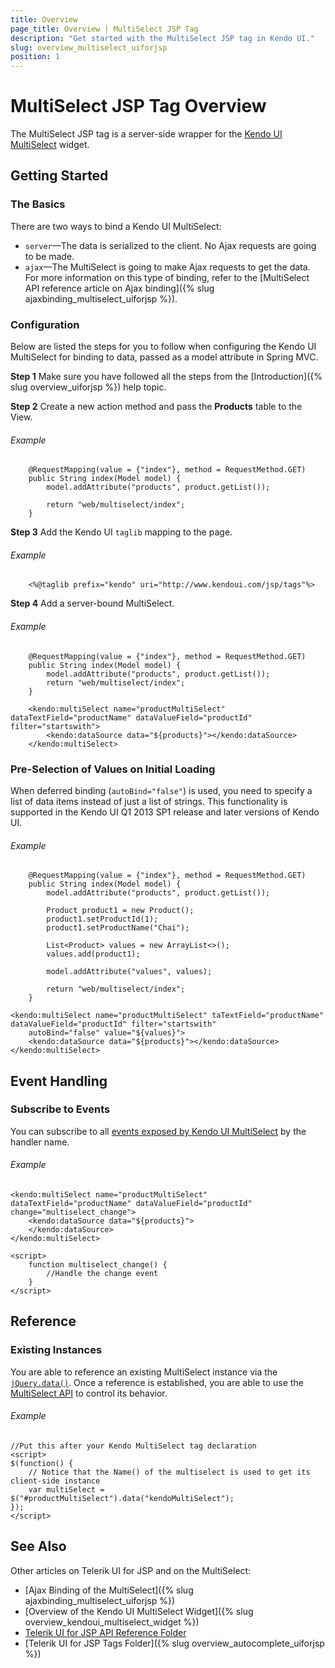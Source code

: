 ```yaml
---
title: Overview
page_title: Overview | MultiSelect JSP Tag
description: "Get started with the MultiSelect JSP tag in Kendo UI."
slug: overview_multiselect_uiforjsp
position: 1
---
```


# MultiSelect JSP Tag Overview

The MultiSelect JSP tag is a server-side wrapper for the [Kendo UI MultiSelect](/api/javascript/ui/multiselect) widget.

## Getting Started

### The Basics

There are two ways to bind a Kendo UI MultiSelect:

* `server`&mdash;The data is serialized to the client. No Ajax requests are going to be made.
* `ajax`&mdash;The MultiSelect is going to make Ajax requests to get the data. For more information on this type of binding, refer to the [MultiSelect API reference article on Ajax binding]({% slug ajaxbinding_multiselect_uiforjsp %}).

### Configuration

Below are listed the steps for you to follow when configuring the Kendo UI MultiSelect for binding to data, passed as a model attribute in Spring MVC.

**Step 1** Make sure you have followed all the steps from the [Introduction]({% slug overview_uiforjsp %}) help topic.

**Step 2** Create a new action method and pass the **Products** table to the View.

###### Example

        @RequestMapping(value = {"index"}, method = RequestMethod.GET)
        public String index(Model model) {
            model.addAttribute("products", product.getList());

            return "web/multiselect/index";
        }

**Step 3** Add the Kendo UI `taglib` mapping to the page.

###### Example

        <%@taglib prefix="kendo" uri="http://www.kendoui.com/jsp/tags"%>

**Step 4** Add a server-bound MultiSelect.

###### Example

        @RequestMapping(value = {"index"}, method = RequestMethod.GET)
        public String index(Model model) {
            model.addAttribute("products", product.getList());
            return "web/multiselect/index";
        }

        <kendo:multiSelect name="productMultiSelect" dataTextField="productName" dataValueField="productId" filter="startswith">
            <kendo:dataSource data="${products}"></kendo:dataSource>
        </kendo:multiSelect>

### Pre-Selection of Values on Initial Loading

When deferred binding (`autoBind="false"`) is used, you need to specify a list of data items instead of just a list of strings. This functionality is supported in the Kendo UI Q1 2013 SP1 release and later versions of Kendo UI.

###### Example

        @RequestMapping(value = {"index"}, method = RequestMethod.GET)
        public String index(Model model) {
            model.addAttribute("products", product.getList());

            Product product1 = new Product();
            product1.setProductId(1);
            product1.setProductName("Chai");

            List<Product> values = new ArrayList<>();
            values.add(product1);

            model.addAttribute("values", values);

            return "web/multiselect/index";
        }

    <kendo:multiSelect name="productMultiSelect" taTextField="productName" dataValueField="productId" filter="startswith"
        autoBind="false" value="${values}">
        <kendo:dataSource data="${products}"></kendo:dataSource>
    </kendo:multiSelect>

## Event Handling

### Subscribe to Events

You can subscribe to all [events exposed by Kendo UI MultiSelect](/api/javascript/ui/multiselect) by the handler name.

###### Example

    <kendo:multiSelect name="productMultiSelect" dataTextField="productName" dataValueField="productId" change="multiselect_change">
        <kendo:dataSource data="${products}">
        </kendo:dataSource>
    </kendo:multiSelect>

    <script>
        function multiselect_change() {
            //Handle the change event
        }
    </script>

## Reference

### Existing Instances

You are able to reference an existing MultiSelect instance via the [`jQuery.data()`](http://api.jquery.com/jQuery.data/). Once a reference is established, you are able to use the [MultiSelect API](/api/javascript/ui/multiselect#methods) to control its behavior.

###### Example

    //Put this after your Kendo MultiSelect tag declaration
    <script>
    $(function() {
        // Notice that the Name() of the multiselect is used to get its client-side instance
        var multiSelect = $("#productMultiSelect").data("kendoMultiSelect");
    });
    </script>

## See Also

Other articles on Telerik UI for JSP and on the MultiSelect:

* [Ajax Binding of the MultiSelect]({% slug ajaxbinding_multiselect_uiforjsp %})
* [Overview of the Kendo UI MultiSelect Widget]({% slug overview_kendoui_multiselect_widget %})
* [Telerik UI for JSP API Reference Folder](/api/jsp/autocomplete/animation)
* [Telerik UI for JSP Tags Folder]({% slug overview_autocomplete_uiforjsp %})
